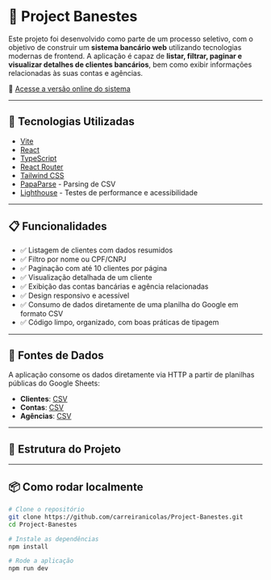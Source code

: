 
# 💸 Project Banestes

Este projeto foi desenvolvido como parte de um processo seletivo, com o objetivo de construir um **sistema bancário web** utilizando tecnologias modernas de frontend. A aplicação é capaz de **listar, filtrar, paginar e visualizar detalhes de clientes bancários**, bem como exibir informações relacionadas às suas contas e agências.

🔗 [Acesse a versão online do sistema](https://carreiranicolas-banestes.vercel.app/) <!-- substitua se o link de deploy for outro -->

---

## 🚀 Tecnologias Utilizadas

- [Vite](https://vitejs.dev/)
- [React](https://reactjs.org/)
- [TypeScript](https://www.typescriptlang.org/)
- [React Router](https://reactrouter.com/) <!-- remova se não utilizou -->
- [Tailwind CSS](https://tailwindcss.com/) <!-- remova se não utilizou -->
- [PapaParse](https://www.papaparse.com/) - Parsing de CSV
- [Lighthouse](https://developer.chrome.com/docs/lighthouse/overview) - Testes de performance e acessibilidade

---

## 📋 Funcionalidades

- ✅ Listagem de clientes com dados resumidos
- ✅ Filtro por nome ou CPF/CNPJ
- ✅ Paginação com até 10 clientes por página
- ✅ Visualização detalhada de um cliente
- ✅ Exibição das contas bancárias e agência relacionadas
- ✅ Design responsivo e acessível
- ✅ Consumo de dados diretamente de uma planilha do Google em formato CSV
- ✅ Código limpo, organizado, com boas práticas de tipagem

---

## 🔗 Fontes de Dados

A aplicação consome os dados diretamente via HTTP a partir de planilhas públicas do Google Sheets:

- **Clientes**: [CSV](https://docs.google.com/spreadsheets/d/1PBN_HQOi5ZpKDd63mouxttFvvCwtmY97Tb5if5_cdBA/gviz/tq?tqx=out:csv&sheet=clientes)
- **Contas**: [CSV](https://docs.google.com/spreadsheets/d/1PBN_HQOi5ZpKDd63mouxttFvvCwtmY97Tb5if5_cdBA/gviz/tq?tqx=out:csv&sheet=contas)
- **Agências**: [CSV](https://docs.google.com/spreadsheets/d/1PBN_HQOi5ZpKDd63mouxttFvvCwtmY97Tb5if5_cdBA/gviz/tq?tqx=out:csv&sheet=agencias)

---

## 🧩 Estrutura do Projeto

---

## 📦 Como rodar localmente

```bash
# Clone o repositório
git clone https://github.com/carreiranicolas/Project-Banestes.git
cd Project-Banestes

# Instale as dependências
npm install

# Rode a aplicação
npm run dev

